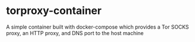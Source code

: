 # torproxy-container
A simple container built with docker-compose which provides a Tor SOCKS proxy, an HTTP proxy, and DNS port to the host machine
